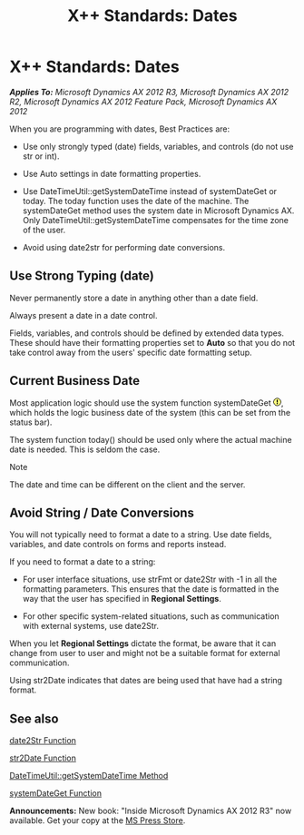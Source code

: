 ﻿---
title: 'X++ Standards: Dates'
TOCTitle: 'X++ Standards: Dates'
ms:assetid: 4bbf76cc-4307-40e5-ad72-0edd0d50977f
ms:mtpsurl: https://msdn.microsoft.com/en-us/library/Aa605545(v=AX.60)
ms:contentKeyID: 35243327
ms.date: 05/18/2015
mtps_version: v=AX.60
---

# X++ Standards: Dates 


_**Applies To:** Microsoft Dynamics AX 2012 R3, Microsoft Dynamics AX 2012 R2, Microsoft Dynamics AX 2012 Feature Pack, Microsoft Dynamics AX 2012_

When you are programming with dates, Best Practices are:

  - Use only strongly typed (date) fields, variables, and controls (do not use str or int).

  - Use Auto settings in date formatting properties.

  - Use DateTimeUtil::getSystemDateTime instead of systemDateGet or today. The today function uses the date of the machine. The systemDateGet method uses the system date in Microsoft Dynamics AX. Only DateTimeUtil::getSystemDateTime compensates for the time zone of the user.

  - Avoid using date2str for performing date conversions.

## Use Strong Typing (date)

Never permanently store a date in anything other than a date field.

Always present a date in a date control.

Fields, variables, and controls should be defined by extended data types. These should have their formatting properties set to **Auto** so that you do not take control away from the users' specific date formatting setup.

## Current Business Date

Most application logic should use the system function systemDateGet ![Warning icon](images/Aa658028.WarningIcon(en-us,AX.60).gif "Warning icon"), which holds the logic business date of the system (this can be set from the status bar).

The system function today() should be used only where the actual machine date is needed. This is seldom the case.


> [!NOTE]
> <P>The date and time can be different on the client and the server.</P>



## Avoid String / Date Conversions

You will not typically need to format a date to a string. Use date fields, variables, and date controls on forms and reports instead.

If you need to format a date to a string:

  - For user interface situations, use strFmt or date2Str with -1 in all the formatting parameters. This ensures that the date is formatted in the way that the user has specified in **Regional Settings**.

  - For other specific system-related situations, such as communication with external systems, use date2Str.

When you let **Regional Settings** dictate the format, be aware that it can change from user to user and might not be a suitable format for external communication.

Using str2Date indicates that dates are being used that have had a string format.

## See also

[date2Str Function](https://msdn.microsoft.com/en-us/library/aa857241\(v=ax.60\))

[str2Date Function](https://msdn.microsoft.com/en-us/library/aa554244\(v=ax.60\))

[DateTimeUtil::getSystemDateTime Method](https://msdn.microsoft.com/en-us/library/gg837438\(v=ax.60\))

[systemDateGet Function](https://msdn.microsoft.com/en-us/library/aa672952\(v=ax.60\))

  
**Announcements:** New book: "Inside Microsoft Dynamics AX 2012 R3" now available. Get your copy at the [MS Press Store](https://www.microsoftpressstore.com/store/inside-microsoft-dynamics-ax-2012-r3-9780735685109).

